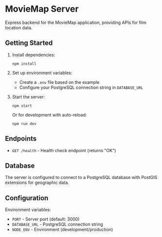 # MovieMap Server

Express backend for the MovieMap application, providing APIs for film location data.

## Getting Started

1. Install dependencies:
   ```
   npm install
   ```

2. Set up environment variables:
   - Create a `.env` file based on the example
   - Configure your PostgreSQL connection string in `DATABASE_URL`

3. Start the server:
   ```
   npm start
   ```

   Or for development with auto-reload:
   ```
   npm run dev
   ```

## Endpoints

- `GET /health` - Health check endpoint (returns "OK")

## Database

The server is configured to connect to a PostgreSQL database with PostGIS extensions for geographic data.

## Configuration

Environment variables:
- `PORT` - Server port (default: 3000)
- `DATABASE_URL` - PostgreSQL connection string
- `NODE_ENV` - Environment (development/production)